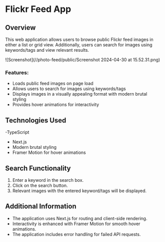 # Flickr Feed App

## Overview

This web application allows users to browse public Flickr feed images in either a list or grid view. Additionally, users can search for images using keywords/tags and view relevant results.

![Screenshot](//photo-feed/public/Screenshot 2024-04-30 at 15.52.31.png)
### Features:

- Loads public feed images on page load
- Allows users to search for images using keywords/tags
- Displays images in a visually appealing format with modern brutal styling
- Provides hover animations for interactivity

## Technologies Used

-TypeScript
- Next.js
- Modern brutal styling
- Framer Motion for hover animations

## Search Functionality

1. Enter a keyword in the search box.
2. Click on the search button.
3. Relevant images with the entered keyword/tags will be displayed.

## Additional Information

- The application uses Next.js for routing and client-side rendering.
- Interactivity is enhanced with Framer Motion for smooth hover animations.
- The application includes error handling for failed API requests.




